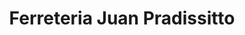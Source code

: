 ---
title: "Ferreteria Juan Pradissitto"
url: /alta-gracia/ferreteria-juan-pradissitto/
shop: Eisenwaren
---